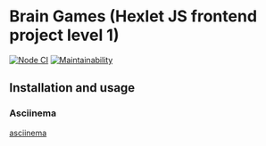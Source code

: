 # Brain Games (Hexlet JS frontend project level 1)

[![Node CI](https://github.com/kilych/frontend-project-lvl1/workflows/Node%20CI/badge.svg)](https://github.com/kilych/frontend-project-lvl1/actions)
[![Maintainability](https://api.codeclimate.com/v1/badges/a99a88d28ad37a79dbf6/maintainability)](https://codeclimate.com/github/codeclimate/codeclimate/maintainability)

## Installation and usage

### Asciinema

[asciinema](https://kilych.github.io/asciinema.html)
